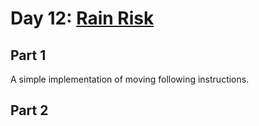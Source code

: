 # Day 12: [Rain Risk](https://adventofcode.com/2020/day/12)

## Part 1

A simple implementation of moving following instructions.

## Part 2

